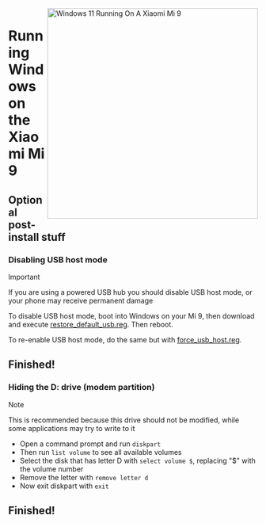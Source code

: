 <img align="right" src="https://raw.githubusercontent.com/woacepheus/Port-Windows-11-Xiaomi-Mi-9/main/cepheus.png" width="425" alt="Windows 11 Running On A Xiaomi Mi 9">

# Running Windows on the Xiaomi Mi 9

## Optional post-install stuff

### Disabling USB host mode
> [!Important]
> If you are using a powered USB hub you should disable USB host mode, or your phone may receive permanent damage

To disable USB host mode, boot into Windows on your Mi 9, then download and execute [restore_default_usb.reg](https://github.com/woacepheus/Port-Windows-11-Xiaomi-Mi-9/blob/main/guide/tools/restore_default_usb.reg). Then reboot.

To re-enable USB host mode, do the same but with [force_usb_host.reg](https://github.com/woacepheus/Port-Windows-11-Xiaomi-Mi-9/blob/main/guide/tools/force_usb_host.reg).

## Finished!



### Hiding the D: drive (modem partition)
> [!NOTE]
> This is recommended because this drive should not be modified, while some applications may try to write to it

- Open a command prompt and run ```diskpart```
- Then run ```list volume``` to see all available volumes
- Select the disk that has letter D with ```select volume $```, replacing "$" with the volume number
- Remove the letter with ```remove letter d```
- Now exit diskpart with ```exit```

## Finished!
